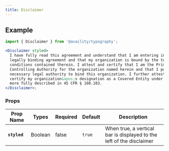 ```yaml
---
title: Disclaimer
---
```


## Example

```jsx
import { Disclaimer } from '@availity/typography';

<Disclaimer styled>
  I have fully read this agreement and understand that I am entering into a
  legally binding agreement and that my organization is bound by the terms and
  conditions contained therein. I attest and certify that I am the Primary
  Controlling Authority for the organization named herein and that I possess the
  necessary legal authority to bind this organization. I further attest and
  certify my organization&apos;s designation as a Covered Entity under HIPAA, as
  more fully described in 45 CFR § 160.103.
</Disclaimer>;
```

### Props

| Prop Name    | Types   | Required | Default | Description                                                          |
| ------------ | ------- | -------- | ------- | -------------------------------------------------------------------- |
| **`styled`** | Boolean | false    | `true`  | When true, a vertical bar is displayed to the left of the disclaimer |
